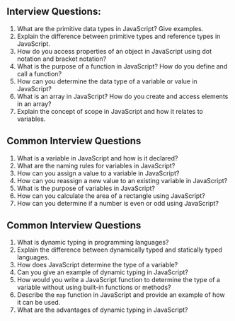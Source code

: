 ## Interview Questions:

1. What are the primitive data types in JavaScript? Give examples.
2. Explain the difference between primitive types and reference types in JavaScript.
3. How do you access properties of an object in JavaScript using dot notation and bracket notation?
4. What is the purpose of a function in JavaScript? How do you define and call a function?
5. How can you determine the data type of a variable or value in JavaScript?
6. What is an array in JavaScript? How do you create and access elements in an array?
7. Explain the concept of scope in JavaScript and how it relates to variables.

## Common Interview Questions

1. What is a variable in JavaScript and how is it declared?
2. What are the naming rules for variables in JavaScript?
3. How can you assign a value to a variable in JavaScript?
4. How can you reassign a new value to an existing variable in JavaScript?
5. What is the purpose of variables in JavaScript?
6. How can you calculate the area of a rectangle using JavaScript?
7. How can you determine if a number is even or odd using JavaScript?


## Common Interview Questions

1. What is dynamic typing in programming languages?
2. Explain the difference between dynamically typed and statically typed languages.
3. How does JavaScript determine the type of a variable?
4. Can you give an example of dynamic typing in JavaScript?
5. How would you write a JavaScript function to determine the type of a variable without using built-in functions or methods?
6. Describe the `map` function in JavaScript and provide an example of how it can be used.
7. What are the advantages of dynamic typing in JavaScript?

